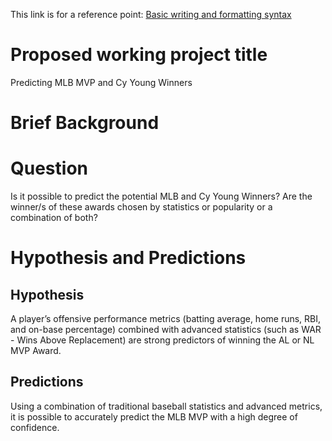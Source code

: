 This link is for a reference point:
[Basic writing and formatting syntax](https://docs.github.com/en/get-started/writing-on-github/getting-started-with-writing-and-formatting-on-github/basic-writing-and-formatting-syntax#links)

# Proposed working project title

Predicting MLB MVP and Cy Young Winners

# Brief Background

# Question

Is it possible to predict the potential MLB and Cy Young Winners?
Are the winner/s of these awards chosen by statistics or popularity or a combination of both?

# Hypothesis and Predictions

## Hypothesis

A player’s offensive performance metrics (batting average, home runs, RBI, and on-base percentage) combined with advanced statistics (such as WAR - Wins Above Replacement) are strong predictors of winning the AL or NL MVP Award.

## Predictions

Using a combination of traditional baseball statistics and advanced metrics, it is possible to accurately predict the MLB MVP with a high degree of confidence.

